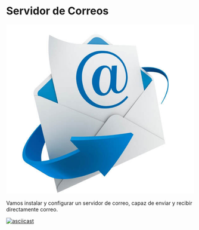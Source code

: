 # Servidor de Correos

![Correo](image/Correo.jpg)

Vamos instalar y configurar un servidor de correo, capaz de enviar y recibir directamente correo.


[![asciicast](https://asciinema.org/a/IcRHhY7Pe2wCuzoZWkwSj5PxR.svg)](https://asciinema.org/a/IcRHhY7Pe2wCuzoZWkwSj5PxR)
